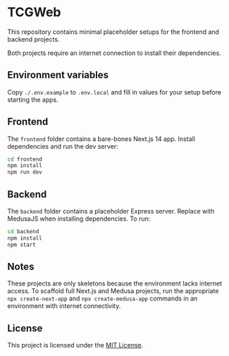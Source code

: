 # TCGWeb

This repository contains minimal placeholder setups for the frontend and backend projects.

Both projects require an internet connection to install their dependencies.

## Environment variables

Copy `./.env.example` to `.env.local` and fill in values for your setup before
starting the apps.

## Frontend

The `frontend` folder contains a bare-bones Next.js 14 app. Install dependencies and run the dev server:

```bash
cd frontend
npm install
npm run dev
```

## Backend

The `backend` folder contains a placeholder Express server. Replace with MedusaJS when installing dependencies. To run:

```bash
cd backend
npm install
npm start
```

## Notes

These projects are only skeletons because the environment lacks internet access. To scaffold full Next.js and Medusa projects, run the appropriate `npx create-next-app` and `npx create-medusa-app` commands in an environment with internet connectivity.

## License

This project is licensed under the [MIT License](LICENSE).
